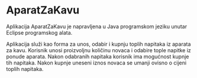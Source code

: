 # AparatZaKavu

Aplikacija AparatZaKavu je napravljena u Java programskom jeziku unutar Eclipse programskog alata.

Aplikacija služi kao forma za unos, odabir i kupnju toplih napitaka iz aparata za kavu.
Korisnik unosi proizvoljnu količinu novaca i odabire tople napitke iz ponude aparata.
Nakon odabranih napitaka korisnik ima mogućnost kupnje tih napitaka.
Nakon kupnje uneseni iznos novaca se umanji ovisno o cijeni toplih napitaka.
